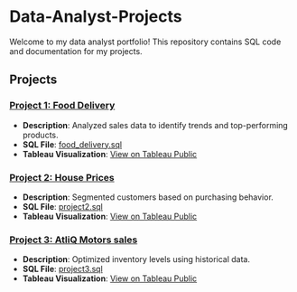 # Data-Analyst-Projects

Welcome to my data analyst portfolio! This repository contains SQL code and documentation for my 
projects.

## Projects

### [Project 1: Food Delivery](project1/)
- **Description**: Analyzed sales data to identify trends and top-performing products.
- **SQL File**: [food_delivery.sql](project1/food_delivery.sql)
- **Tableau Visualization**: [View on Tableau Public](https://public.tableau.com/...)

### [Project 2: House Prices](project2/)
- **Description**: Segmented customers based on purchasing behavior.
- **SQL File**: [project2.sql](Project2/project2.sql)
- **Tableau Visualization**: [View on Tableau Public](https://public.tableau.com/...)

### [Project 3: AtliQ Motors sales](project3/)
- **Description**: Optimized inventory levels using historical data.
- **SQL File**: [project3.sql](Project3/project3.sql)
- **Tableau Visualization**: [View on Tableau Public](https://public.tableau.com/...)
